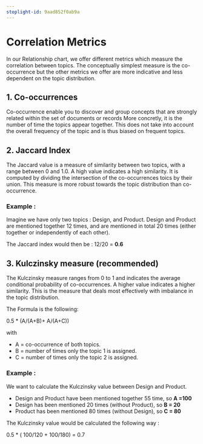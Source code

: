 ```yaml
---
stoplight-id: 9aad852f0ab9a
---
```


# Correlation Metrics

In our Relationship chart, we offer different metrics which measure the correlation between topics. The conceptually simplest measure is the co-occurrence but the other metrics we offer are more indicative and less dependent on the topic distribution.

## 1. Co-occurrences
Co-occurrence enable you to discover and group concepts that are strongly related within the set of documents or records
More concretly, it is the number of time the topics appear together. This does not take into account the overall frequency of the topic and is thus biased on frequent topics.

## 2. Jaccard Index

The Jaccard value is a measure of similarity between two topics, with a range between 0 and 1.0. A high value indicates a high similarity.
It is computed by dividing the intersection of the co-occurrences toics by their union.
This measure is more robust towards the topic distribution than co-occurrence.

### **Example :**

Imagine we have only two topics : Design, and Product.
Design and Product are mentioned together 12 times, and are mentioned in total 20 times (either together or independently of each other).

The Jaccard index would then be : 12/20 = **0.6**


## 3. Kulczinsky measure (recommended)

The Kulczinsky measure ranges from 0 to 1 and indicates the average conditional probability of co-occurrences. A higher value indicates a higher similarity. This is the measure that deals most effectively with imbalance in the topic distribution.

The Formula is the following:

  0.5 * (A/(A+B)+ A/(A+C))


 with
 
- A = co-occurrence of both topics.
- B = number of times only the topic 1 is assigned. 
- C = number of times only the topic 2 is assigned.  

### **Example :**

We want to calculate the Kulczinsky value between Design and Product. 

- Design and Product have been mentioned together 55 time, so **A =100**
- Design has been mentioned 20 times (without Product), so **B = 20**
- Product has been mentioned 80 times (without Design), so  **C = 80**

The Kulczinsky value would be calculated the following way :

0.5 * ( 100/120 + 100/180) = 0.7